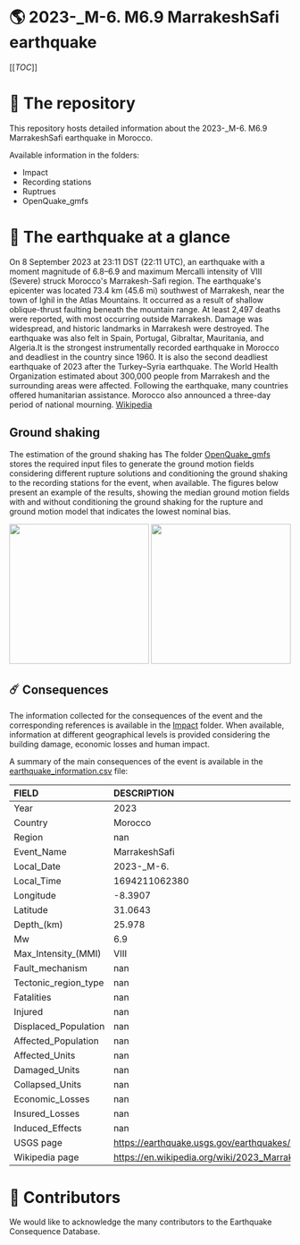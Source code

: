 # 🌎 2023-_M-6. M6.9 MarrakeshSafi earthquake
[[_TOC_]]

# 📂 The repository  

This repository hosts detailed information about the 2023-_M-6. M6.9 MarrakeshSafi earthquake in Morocco.

Available information in the folders:

- Impact
- Recording stations
- Ruptrues
- OpenQuake_gmfs 


# 🚀 The earthquake at a glance 

On 8 September 2023 at 23:11 DST (22:11 UTC), an earthquake with a moment magnitude of 6.8–6.9 and maximum Mercalli intensity of VIII (Severe) struck Morocco's Marrakesh-Safi region. The earthquake's epicenter was located 73.4 km (45.6 mi) southwest of Marrakesh, near the town of Ighil in the Atlas Mountains. It occurred as a result of shallow oblique-thrust faulting beneath the mountain range. At least 2,497 deaths were reported, with most occurring outside Marrakesh. Damage was widespread, and historic landmarks in Marrakesh were destroyed. The earthquake was also felt in Spain, Portugal, Gibraltar, Mauritania, and Algeria.It is the strongest instrumentally recorded earthquake in Morocco and deadliest in the country since 1960. It is also the second deadliest earthquake of 2023 after the Turkey–Syria earthquake. The World Health Organization estimated about 300,000 people from Marrakesh and the surrounding areas were affected. Following the earthquake, many countries offered humanitarian assistance. Morocco also announced a three-day period of national mourning.
[Wikipedia](https://en.wikipedia.org/wiki/2023_Marrakesh-Safi_earthquake)



## Ground shaking

The estimation of the ground shaking has The folder [OpenQuake_gmfs](./OpenQuake_gmfs/) stores the required input files to generate the ground motion fields considering different rupture solutions and conditioning the ground shaking to the recording stations for the event, when available. The figures below present an example of the results, showing the median ground motion fields with and without conditioning the ground shaking for the rupture and ground motion model that indicates the lowest nominal bias.

<img src="./OpenQuake_gmfs/median_gmf_stations_none.png" height="250">
<img src="./OpenQuake_gmfs/median_gmf_stations_seismic.png" height="250">

## ☄️ Consequences

The information collected for the consequences of the event and the corresponding references is available in the [Impact](./Impact) folder. When available, information at different geographical levels is provided considering the building damage, economic losses and human impact.

A summary of the main consequences of the event is available in the [earthquake_information.csv](./earthquake_information.csv) file:

| FIELD                | DESCRIPTION                                                            |
|:---------------------|:-----------------------------------------------------------------------|
| Year                 | 2023                                                                   |
| Country              | Morocco                                                                |
| Region               | nan                                                                    |
| Event_Name           | MarrakeshSafi                                                          |
| Local_Date           | 2023-_M-6.                                                             |
| Local_Time           | 1694211062380                                                          |
| Longitude            | -8.3907                                                                |
| Latitude             | 31.0643                                                                |
| Depth_(km)           | 25.978                                                                 |
| Mw                   | 6.9                                                                    |
| Max_Intensity_(MMI)  | VIII                                                                   |
| Fault_mechanism      | nan                                                                    |
| Tectonic_region_type | nan                                                                    |
| Fatalities           | nan                                                                    |
| Injured              | nan                                                                    |
| Displaced_Population | nan                                                                    |
| Affected_Population  | nan                                                                    |
| Affected_Units       | nan                                                                    |
| Damaged_Units        | nan                                                                    |
| Collapsed_Units      | nan                                                                    |
| Economic_Losses      | nan                                                                    |
| Insured_Losses       | nan                                                                    |
| Induced_Effects      | nan                                                                    |
| USGS page            | https://earthquake.usgs.gov/earthquakes/eventpage/us7000kufc/executive |
| Wikipedia page       | https://en.wikipedia.org/wiki/2023_Marrakesh-Safi_earthquake           |


# 🌟 Contributors 

We would like to acknowledge the many contributors to the Earthquake Consequence Database.
